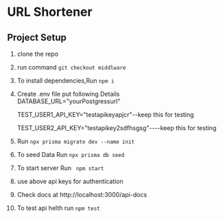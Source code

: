 # URL Shortener

## Project Setup

1. clone the repo
2. run command ```git checkout middlware ```

3. To install dependencies,Run `npm i`
4. Create .env file put following Details\
   DATABASE_URL="yourPostgressurl"

   TEST_USER1_API_KEY="testapikeyapjcr"--keep this for testing

   TEST_USER2_API_KEY="testapikey2sdfhsgsg"----keep this for testing
3. Run ``` npx prisma migrate dev --name init ```
4. To seed Data Run ```npx prisma db seed ```
3. To start server Run ` npm start`
5. use above api keys for authentication 
4. Check docs at http://localhost:3000/api-docs
5. To test api helth run `npm test `





